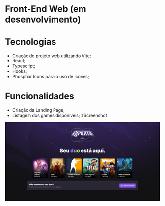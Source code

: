 # Front-End Web (em desenvolvimento)

# Tecnologias 
 - Criação do projeto web utilizando Vite;
 - React;
 - Typescript;
 - Hooks;
 - Phosphor Icons para o uso de ícones;

# Funcionalidades 
 - Criação da Landing Page;
 - Listagem dos games disponíveis;
#Screenshot

![Tela](web.png)
